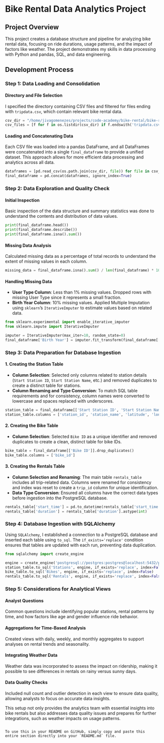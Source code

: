 # Bike Rental Data Analytics Project

## Project Overview
This project creates a database structure and pipeline for analyzing bike rental data, focusing on ride durations, usage patterns, and the impact of factors like weather. The project demonstrates my skills in data processing with Python and pandas, SQL, and data engineering.

## Development Process

### Step 1: Data Loading and Consolidation

#### Directory and File Selection
I specified the directory containing CSV files and filtered for files ending with `tripdata.csv`, which contain relevant bike rental data.

```python
csv_dir = "/home/jivagomenezes/projects/code-academy/bike-rental/bike-rental-starter-kit/data"
csv_files = [f for f in os.listdir(csv_dir) if f.endswith('tripdata.csv')]
```

#### Loading and Concatenating Data
Each CSV file was loaded into a pandas DataFrame, and all DataFrames were concatenated into a single `final_dataframe` to provide a unified dataset. This approach allows for more efficient data processing and analytics across all data.

```python
dataframes = [pd.read_csv(os.path.join(csv_dir, file)) for file in csv_files]
final_dataframe = pd.concat(dataframes, ignore_index=True)
```

### Step 2: Data Exploration and Quality Check

#### Initial Inspection
Basic inspection of the data structure and summary statistics was done to understand the contents and distribution of data values.

```python
print(final_dataframe.head())
print(final_dataframe.describe())
print(final_dataframe.isna().sum())
```

#### Missing Data Analysis
Calculated missing data as a percentage of total records to understand the extent of missing values in each column.

```python
missing_data = final_dataframe.isna().sum() / len(final_dataframe) * 100
```

#### Handling Missing Data

- **User Type Column**: Less than 1% missing values. Dropped rows with missing User Type since it represents a small fraction.
- **Birth Year Column**: 10% missing values. Applied Multiple Imputation using `sklearn`’s `IterativeImputer` to estimate values based on related data.

```python
from sklearn.experimental import enable_iterative_imputer
from sklearn.impute import IterativeImputer

imputer = IterativeImputer(max_iter=10, random_state=0)
final_dataframe['Birth Year'] = imputer.fit_transform(final_dataframe[['Birth Year']])
```

### Step 3: Data Preparation for Database Ingestion

#### 1. Creating the Station Table
- **Column Selection**: Selected only columns related to station details (`Start Station ID`, `Start Station Name`, etc.) and removed duplicates to create a distinct table for stations.
- **Column Renaming and Type Conversion**: To match SQL table requirements and for consistency, column names were converted to lowercase and spaces replaced with underscores.

```python
station_table = final_dataframe[['Start Station ID', 'Start Station Name', 'Start Station Latitude', 'Start Station Longitude']].drop_duplicates()
station_table.columns = ['station_id', 'station_name', 'latitude', 'longitude']
```

#### 2. Creating the Bike Table
- **Column Selection**: Selected `Bike ID` as a unique identifier and removed duplicates to create a clean, distinct table for bike IDs.

```python
bike_table = final_dataframe[['Bike ID']].drop_duplicates()
bike_table.columns = ['bike_id']
```

#### 3. Creating the Rentals Table
- **Column Selection and Renaming**: The main table `rentals_table` includes all trip-related data. Columns were renamed for consistency and index was reset to create a `trip_id` column for unique identification.
- **Data Type Conversion**: Ensured all columns have the correct data types before ingestion into the PostgreSQL database.

```python
rentals_table['start_time'] = pd.to_datetime(rentals_table['start_time'])
rentals_table['duration'] = rentals_table['duration'].astype(int)
```

### Step 4: Database Ingestion with SQLAlchemy
Using `SQLAlchemy`, I established a connection to a PostgreSQL database and inserted each table using `to_sql`. The `if_exists='replace'` condition ensures that tables are updated with each run, preventing data duplication.

```python
from sqlalchemy import create_engine

engine = create_engine('postgresql://postgres:postgres@localhost:5432/postgres')
station_table.to_sql('Stations', engine, if_exists='replace', index=False)
bike_table.to_sql('Bikes', engine, if_exists='replace', index=False)
rentals_table.to_sql('Rentals', engine, if_exists='replace', index=False)
```

### Step 5: Considerations for Analytical Views

#### Analyst Questions
Common questions include identifying popular stations, rental patterns by time, and how factors like age and gender influence ride behavior.

#### Aggregations for Time-Based Analysis
Created views with daily, weekly, and monthly aggregates to support analyses on rental trends and seasonality.

#### Integrating Weather Data
Weather data was incorporated to assess the impact on ridership, making it possible to see differences in rentals on rainy versus sunny days.

#### Data Quality Checks
Included null count and outlier detection in each view to ensure data quality, allowing analysts to focus on accurate data insights.

This setup not only provides the analytics team with essential insights into bike rentals but also addresses data quality issues and prepares for further integrations, such as weather impacts on usage patterns.
```

To use this in your README on GitHub, simply copy and paste this entire section directly into your `README.md` file.
